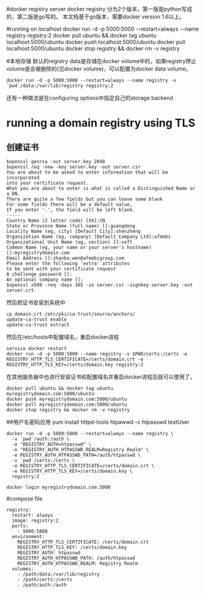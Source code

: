 #docker registry server
docker registry 分为2个版本，第一版是python写成的，第二版是go写的。
本文档基于go版本，需要docker version 1.6以上。

#running on localhost
    docker run -d -p 5000:5000 --restart=always --name registry registry:2
    docker pull ubuntu && docker tag ubuntu localhost:5000/ubuntu
    docker push localhost:5000/ubuntu
    docker pull localhost:5000/ubuntu
    docker stop registry && docker rm -v registry

#本地存储
默认的registry data是存储在docker volume中的，如果registry停止volume是会被删除的(见docker volume)，可以配置为docker data volume。

    docker run -d -p 5000:5000 --restart=always --name registry -v `pwd`/data:/var/lib/registry registry:2

还有一种做法是在configuring options中指定自己的storage backend

# running a domain registry using TLS
## 创建证书
    $openssl genrsa -out server.key 2048
    $openssl req -new -key server.key -out server.csr
    You are about to be asked to enter information that will be incorporated
    into your certificate request.
    What you are about to enter is what is called a Distinguished Name or a DN.
    There are quite a few fields but you can leave some blank
    For some fields there will be a default value,
    If you enter '.', the field will be left blank.
    -----
    Country Name (2 letter code) [XX]:CN
    State or Province Name (full name) []:guangdong
    Locality Name (eg, city) [Default City]:shenzheng
    Organization Name (eg, company) [Default Company Ltd]:afmobi
    Organizational Unit Name (eg, section) []:soft
    Common Name (eg, your name or your server's hostname) []:myregistrydomain.com
    Email Address []:zhanbo.wen@afmobigroup.com
    Please enter the following 'extra' attributes
    to be sent with your certificate request
    A challenge password []:
    An optional company name []:
    $openssl x509 -req -days 365 -in server.csr -signkey server.key -out server.crt

然后把证书安装到系统中

    cp domain.crt /etc/pki/ca-trust/source/anchors/
    update-ca-trust enable
    update-ca-trust extract

然后在/etc/hosts中配置域名，重启docker进程

    service docker restart
    docker run -d -p 5000:5000 --name registry -v $PWD/certs:/certs -e REGISTRY_HTTP_TLS_CERTIFICATE=/certs/domain.crt -e REGISTRY_HTTP_TLS_KEY=/certs/domain.key registry:2

在其他服务器中也进行安装证书和配置域名并重启docker进程后就可以使用了，
    
    docker pull ubuntu && docker tag ubuntu myregistrydomain.com:5000/ubuntu
    docker push myregistrydomain.com:5000/ubuntu
    docker pull myregistrydomain.com:5000/ubuntu
    docker stop registry && docker rm -v registry

##用户名密码应用
    yum install httpd-tools
    htpawwd -c htpasswd testUser

    docker run -d -p 5000:5000 --restart=always --name registry \
      -v `pwd`/auth:/auth \
      -e "REGISTRY_AUTH=htpasswd" \
      -e "REGISTRY_AUTH_HTPASSWD_REALM=Registry Realm" \
      -e REGISTRY_AUTH_HTPASSWD_PATH=/auth/htpasswd \
      -v `pwd`/certs:/certs \
      -e REGISTRY_HTTP_TLS_CERTIFICATE=/certs/domain.crt \
      -e REGISTRY_HTTP_TLS_KEY=/certs/domain.key \
      registry:2

    docker login myregistrydomain.com:5000

#compose file

    registry:
      restart: always
      image: registry:2
      ports:
        - 5000:5000
      environment:
        REGISTRY_HTTP_TLS_CERTIFICATE: /certs/domain.crt
        REGISTRY_HTTP_TLS_KEY: /certs/domain.key
        REGISTRY_AUTH: htpasswd
        REGISTRY_AUTH_HTPASSWD_PATH: /auth/htpasswd
        REGISTRY_AUTH_HTPASSWD_REALM: Registry Realm
      volumes:
        - /path/data:/var/lib/registry
        - /path/certs:/certs
        - /path/auth:/auth
